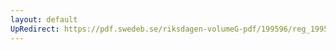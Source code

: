 ```yaml
---
layout: default
UpRedirect: https://pdf.swedeb.se/riksdagen-volumeG-pdf/199596/reg_199596/reg_199596_0109.pdf
---
```

